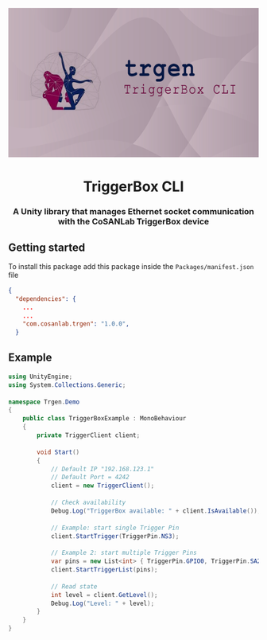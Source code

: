 <p align="center">
  <img src="images/banner.png" alt="TriggerBox Banner" width="600px" height="300px">
</p>
<h1 align="center">TriggerBox CLI</h1>

<h3 align="center"> A Unity library that manages Ethernet socket communication with the CoSANLab TriggerBox device </h3>


## Getting started

To install this package add this package inside the `Packages/manifest.json` file

```json
{
  "dependencies": {
    ...
    ...
    "com.cosanlab.trgen": "1.0.0",
  }
```

## Example


```cs
using UnityEngine;
using System.Collections.Generic;

namespace Trgen.Demo
{
    public class TriggerBoxExample : MonoBehaviour
    {
        private TriggerClient client;

        void Start()
        {
            // Default IP "192.168.123.1"
            // Default Port = 4242
            client = new TriggerClient();

            // Check availability
            Debug.Log("TriggerBox available: " + client.IsAvailable());

            // Example: start single Trigger Pin
            client.StartTrigger(TriggerPin.NS3);

            // Example 2: start multiple Trigger Pins
            var pins = new List<int> { TriggerPin.GPIO0, TriggerPin.SA2 };
            client.StartTriggerList(pins);

            // Read state
            int level = client.GetLevel();
            Debug.Log("Level: " + level);
        }
    }
}

```